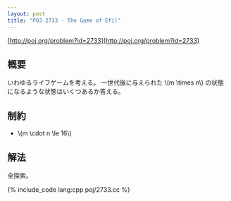```yaml
---
layout: post
title: "POJ 2733 - The Game of Efil"
---
```

[http://poj.org/problem?id=2733](http://poj.org/problem?id=2733)

## 概要
いわゆるライフゲームを考える。
一世代後に与えられた \\(m \\times n\\) の状態になるような状態はいくつあるか答える。

## 制約
- \\(m \\cdot n \\le 16\\)

## 解法
全探索。

{% include_code lang:cpp poj/2733.cc %}
